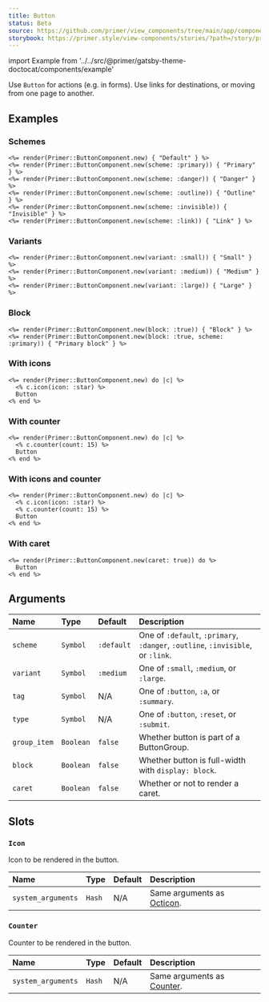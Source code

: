 ```yaml
---
title: Button
status: Beta
source: https://github.com/primer/view_components/tree/main/app/components/primer/button_component.rb
storybook: https://primer.style/view-components/stories/?path=/story/primer-button-component
---
```


import Example from '../../src/@primer/gatsby-theme-doctocat/components/example'

<!-- Warning: AUTO-GENERATED file, do not edit. Add code comments to your Ruby instead <3 -->

Use `Button` for actions (e.g. in forms). Use links for destinations, or moving from one page to another.

## Examples

### Schemes

<Example src="<button type='button' class='btn'>    Default  </button><button type='button' class='btn-primary btn'>    Primary  </button><button type='button' class='btn-danger btn'>    Danger  </button><button type='button' class='btn-outline btn'>    Outline  </button><button type='button' class='btn-invisible btn'>    Invisible  </button><button type='button' class='btn-link'>    Link  </button>" />

```erb
<%= render(Primer::ButtonComponent.new) { "Default" } %>
<%= render(Primer::ButtonComponent.new(scheme: :primary)) { "Primary" } %>
<%= render(Primer::ButtonComponent.new(scheme: :danger)) { "Danger" } %>
<%= render(Primer::ButtonComponent.new(scheme: :outline)) { "Outline" } %>
<%= render(Primer::ButtonComponent.new(scheme: :invisible)) { "Invisible" } %>
<%= render(Primer::ButtonComponent.new(scheme: :link)) { "Link" } %>
```

### Variants

<Example src="<button type='button' class='btn-sm btn'>    Small  </button><button type='button' class='btn'>    Medium  </button><button type='button' class='btn-large btn'>    Large  </button>" />

```erb
<%= render(Primer::ButtonComponent.new(variant: :small)) { "Small" } %>
<%= render(Primer::ButtonComponent.new(variant: :medium)) { "Medium" } %>
<%= render(Primer::ButtonComponent.new(variant: :large)) { "Large" } %>
```

### Block

<Example src="<button type='button' class='btn btn-block'>    Block  </button><button type='button' class='btn-primary btn btn-block'>    Primary block  </button>" />

```erb
<%= render(Primer::ButtonComponent.new(block: :true)) { "Block" } %>
<%= render(Primer::ButtonComponent.new(block: :true, scheme: :primary)) { "Primary block" } %>
```

### With icons

<Example src="<button type='button' class='btn'>  <svg aria-hidden='true' viewBox='0 0 16 16' version='1.1' height='16' width='16' class='octicon octicon-star'><path fill-rule='evenodd' d='M8 .25a.75.75 0 01.673.418l1.882 3.815 4.21.612a.75.75 0 01.416 1.279l-3.046 2.97.719 4.192a.75.75 0 01-1.088.791L8 12.347l-3.766 1.98a.75.75 0 01-1.088-.79l.72-4.194L.818 6.374a.75.75 0 01.416-1.28l4.21-.611L7.327.668A.75.75 0 018 .25zm0 2.445L6.615 5.5a.75.75 0 01-.564.41l-3.097.45 2.24 2.184a.75.75 0 01.216.664l-.528 3.084 2.769-1.456a.75.75 0 01.698 0l2.77 1.456-.53-3.084a.75.75 0 01.216-.664l2.24-2.183-3.096-.45a.75.75 0 01-.564-.41L8 2.694v.001z'></path></svg>    Button  </button>" />

```erb
<%= render(Primer::ButtonComponent.new) do |c| %>
  <% c.icon(icon: :star) %>
  Button
<% end %>
```

### With counter

<Example src="<button type='button' class='btn'>      Button  <span title='15' class='Counter'>15</span></button>" />

```erb
<%= render(Primer::ButtonComponent.new) do |c| %>
  <% c.counter(count: 15) %>
  Button
<% end %>
```

### With icons and counter

<Example src="<button type='button' class='btn'>  <svg aria-hidden='true' viewBox='0 0 16 16' version='1.1' height='16' width='16' class='octicon octicon-star'><path fill-rule='evenodd' d='M8 .25a.75.75 0 01.673.418l1.882 3.815 4.21.612a.75.75 0 01.416 1.279l-3.046 2.97.719 4.192a.75.75 0 01-1.088.791L8 12.347l-3.766 1.98a.75.75 0 01-1.088-.79l.72-4.194L.818 6.374a.75.75 0 01.416-1.28l4.21-.611L7.327.668A.75.75 0 018 .25zm0 2.445L6.615 5.5a.75.75 0 01-.564.41l-3.097.45 2.24 2.184a.75.75 0 01.216.664l-.528 3.084 2.769-1.456a.75.75 0 01.698 0l2.77 1.456-.53-3.084a.75.75 0 01.216-.664l2.24-2.183-3.096-.45a.75.75 0 01-.564-.41L8 2.694v.001z'></path></svg>    Button  <span title='15' class='Counter'>15</span></button>" />

```erb
<%= render(Primer::ButtonComponent.new) do |c| %>
  <% c.icon(icon: :star) %>
  <% c.counter(count: 15) %>
  Button
<% end %>
```

### With caret

<Example src="<button type='button' class='btn'>      Button      <svg aria-hidden='true' viewBox='0 0 16 16' version='1.1' height='16' width='16' class='octicon octicon-triangle-down'><path d='M4.427 7.427l3.396 3.396a.25.25 0 00.354 0l3.396-3.396A.25.25 0 0011.396 7H4.604a.25.25 0 00-.177.427z'></path></svg></button>" />

```erb
<%= render(Primer::ButtonComponent.new(caret: true)) do %>
  Button
<% end %>
```

## Arguments

| Name | Type | Default | Description |
| :- | :- | :- | :- |
| `scheme` | `Symbol` | `:default` | One of `:default`, `:primary`, `:danger`, `:outline`, `:invisible`, or `:link`. |
| `variant` | `Symbol` | `:medium` | One of `:small`, `:medium`, or `:large`. |
| `tag` | `Symbol` | N/A | One of `:button`, `:a`, or `:summary`. |
| `type` | `Symbol` | N/A | One of `:button`, `:reset`, or `:submit`. |
| `group_item` | `Boolean` | `false` | Whether button is part of a ButtonGroup. |
| `block` | `Boolean` | `false` | Whether button is full-width with `display: block`. |
| `caret` | `Boolean` | `false` | Whether or not to render a caret. |

## Slots

### `Icon`

Icon to be rendered in the button.

| Name | Type | Default | Description |
| :- | :- | :- | :- |
| `system_arguments` | `Hash` | N/A | Same arguments as [Octicon](/components/octicon). |

### `Counter`

Counter to be rendered in the button.

| Name | Type | Default | Description |
| :- | :- | :- | :- |
| `system_arguments` | `Hash` | N/A | Same arguments as [Counter](/components/counter). |
